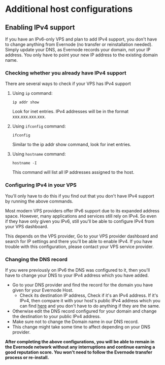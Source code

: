 # Additional host configurations

## Enabling IPv4 support

If you have an IPv6-only VPS and plan to add IPv4 support, you don't have to change anything from Evernode (no transfer or reinstallation needed). Simply update your DNS, as Evernode records your domain, not your IP address. You only have to point your new IP address to the existing domain name.

### Checking whether you already have IPv4 support
There are several ways to check if your VPS has IPv4 support
1. Using `ip` command:
    ```
    ip addr show
    ```
    Look for inet entries. IPv4 addresses will be in the format xxx.xxx.xxx.xxx.

1. Using `ifconfig` command:
    ```
    ifconfig
    ```
    Similar to the ip addr show command, look for inet entries.

1. Using `hostname` command:
    ```
    hostname -I
    ```
    This command will list all IP addresses assigned to the host.

### Configuring IPv4 in your VPS
You'll only have to do this if you find out that you don't have IPv4 support by running the above commands.

Most modern VPS providers offer IPv6 support due to its expanded address space. However, many applications and services still rely on IPv4. So even if they have only given you IPv6, still you'll be able to configure IPv4 from your VPS dashboard.

This depends on the VPS provider, Go to your VPS provider dashboard and search for IP settings and there you'll be able to enable IPv4. If you have trouble with this configuration, please contact your VPS service provider.

### Changing the DNS record
If you were previously on IPv6 the DNS was configured to it, then you'll have to change your DNS to your IPv4 address which you have added.
- Go to your DNS provider and find the record for the domain you have given for your Evernode Host.
  - Check its destination IP address, Check if it's an IPv4 address. If it's IPv4, then compare it with your host's public IPv4 address which you can find [here](#checking-whether-you-already-have-ipv4-support) and you don't have to do anything if they are the same.
- Otherwise edit the DNS record configured for your domain and change the destination to your public IPv4 address.
- Make sure not to change the Domain name in our DNS record.
- This change might take some time to affect depending on your DNS provider.

__After completing the above configurations, you will be able to remain in the Evernode network without any interruptions and continue earning a good reputation score. You won't need to follow the Evernode transfer process or re-install.__